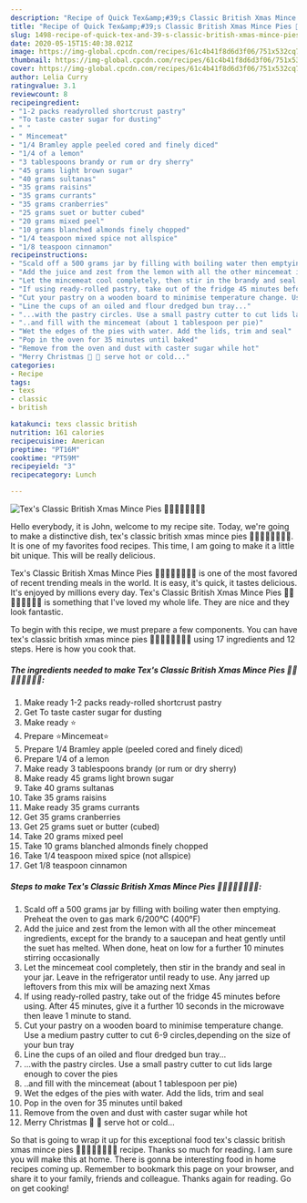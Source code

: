 ```yaml
---
description: "Recipe of Quick Tex&amp;#39;s Classic British Xmas Mince Pies 🍲🍎🍋🍷🎄🎅🇬🇧"
title: "Recipe of Quick Tex&amp;#39;s Classic British Xmas Mince Pies 🍲🍎🍋🍷🎄🎅🇬🇧"
slug: 1498-recipe-of-quick-tex-and-39-s-classic-british-xmas-mince-pies
date: 2020-05-15T15:40:38.021Z
image: https://img-global.cpcdn.com/recipes/61c4b41f8d6d3f06/751x532cq70/texs-classic-british-xmas-mince-pies-🍲🍎🍋🍷🎄🎅🇬🇧-recipe-main-photo.jpg
thumbnail: https://img-global.cpcdn.com/recipes/61c4b41f8d6d3f06/751x532cq70/texs-classic-british-xmas-mince-pies-🍲🍎🍋🍷🎄🎅🇬🇧-recipe-main-photo.jpg
cover: https://img-global.cpcdn.com/recipes/61c4b41f8d6d3f06/751x532cq70/texs-classic-british-xmas-mince-pies-🍲🍎🍋🍷🎄🎅🇬🇧-recipe-main-photo.jpg
author: Lelia Curry
ratingvalue: 3.1
reviewcount: 8
recipeingredient:
- "1-2 packs readyrolled shortcrust pastry"
- "To taste caster sugar for dusting"
- " "
- " Mincemeat"
- "1/4 Bramley apple peeled cored and finely diced"
- "1/4 of a lemon"
- "3 tablespoons brandy or rum or dry sherry"
- "45 grams light brown sugar"
- "40 grams sultanas"
- "35 grams raisins"
- "35 grams currants"
- "35 grams cranberries"
- "25 grams suet or butter cubed"
- "20 grams mixed peel"
- "10 grams blanched almonds finely chopped"
- "1/4 teaspoon mixed spice not allspice"
- "1/8 teaspoon cinnamon"
recipeinstructions:
- "Scald off a 500 grams jar by filling with boiling water then emptying. Preheat the oven to gas mark 6/200°C (400°F)"
- "Add the juice and zest from the lemon with all the other mincemeat ingredients, except for the brandy to a saucepan and heat gently until the suet has melted. When done, heat on low for a further 10 minutes stirring occasionally"
- "Let the mincemeat cool completely, then stir in the brandy and seal in your jar. Leave in the refrigerator until ready to use. Any jarred up leftovers from this mix will be amazing next Xmas"
- "If using ready-rolled pastry, take out of the fridge 45 minutes before using. After 45 minutes, give it a further 10 seconds in the microwave then leave 1 minute to stand."
- "Cut your pastry on a wooden board to minimise temperature change. Use a medium pastry cutter to cut 6-9 circles,depending on the size of your bun tray"
- "Line the cups of an oiled and flour dredged bun tray..."
- "...with the pastry circles. Use a small pastry cutter to cut lids large enough to cover the pies"
- "..and fill with the mincemeat (about 1 tablespoon per pie)"
- "Wet the edges of the pies with water. Add the lids, trim and seal"
- "Pop in the oven for 35 minutes until baked"
- "Remove from the oven and dust with caster sugar while hot"
- "Merry Christmas 🎄 🎅 serve hot or cold..."
categories:
- Recipe
tags:
- texs
- classic
- british

katakunci: texs classic british 
nutrition: 161 calories
recipecuisine: American
preptime: "PT16M"
cooktime: "PT59M"
recipeyield: "3"
recipecategory: Lunch

---
```



![Tex&#39;s Classic British Xmas Mince Pies 🍲🍎🍋🍷🎄🎅🇬🇧](https://img-global.cpcdn.com/recipes/61c4b41f8d6d3f06/751x532cq70/texs-classic-british-xmas-mince-pies-🍲🍎🍋🍷🎄🎅🇬🇧-recipe-main-photo.jpg)

Hello everybody, it is John, welcome to my recipe site. Today, we're going to make a distinctive dish, tex&#39;s classic british xmas mince pies 🍲🍎🍋🍷🎄🎅🇬🇧. It is one of my favorites food recipes. This time, I am going to make it a little bit unique. This will be really delicious.

Tex&#39;s Classic British Xmas Mince Pies 🍲🍎🍋🍷🎄🎅🇬🇧 is one of the most favored of recent trending meals in the world. It is easy, it's quick, it tastes delicious. It's enjoyed by millions every day. Tex&#39;s Classic British Xmas Mince Pies 🍲🍎🍋🍷🎄🎅🇬🇧 is something that I've loved my whole life. They are nice and they look fantastic.




To begin with this recipe, we must prepare a few components. You can have tex&#39;s classic british xmas mince pies 🍲🍎🍋🍷🎄🎅🇬🇧 using 17 ingredients and 12 steps. Here is how you cook that.

<!--inarticleads1-->

##### The ingredients needed to make Tex&#39;s Classic British Xmas Mince Pies 🍲🍎🍋🍷🎄🎅🇬🇧:

1. Make ready 1-2 packs ready-rolled shortcrust pastry
1. Get To taste caster sugar for dusting
1. Make ready  ⭐
1. Prepare  ⭐Mincemeat⭐
1. Prepare 1/4 Bramley apple (peeled cored and finely diced)
1. Prepare 1/4 of a lemon
1. Make ready 3 tablespoons brandy (or rum or dry sherry)
1. Make ready 45 grams light brown sugar
1. Take 40 grams sultanas
1. Take 35 grams raisins
1. Make ready 35 grams currants
1. Get 35 grams cranberries
1. Get 25 grams suet or butter (cubed)
1. Take 20 grams mixed peel
1. Take 10 grams blanched almonds finely chopped
1. Take 1/4 teaspoon mixed spice (not allspice)
1. Get 1/8 teaspoon cinnamon




<!--inarticleads2-->

##### Steps to make Tex&#39;s Classic British Xmas Mince Pies 🍲🍎🍋🍷🎄🎅🇬🇧:

1. Scald off a 500 grams jar by filling with boiling water then emptying. Preheat the oven to gas mark 6/200°C (400°F)
1. Add the juice and zest from the lemon with all the other mincemeat ingredients, except for the brandy to a saucepan and heat gently until the suet has melted. When done, heat on low for a further 10 minutes stirring occasionally
1. Let the mincemeat cool completely, then stir in the brandy and seal in your jar. Leave in the refrigerator until ready to use. Any jarred up leftovers from this mix will be amazing next Xmas
1. If using ready-rolled pastry, take out of the fridge 45 minutes before using. After 45 minutes, give it a further 10 seconds in the microwave then leave 1 minute to stand.
1. Cut your pastry on a wooden board to minimise temperature change. Use a medium pastry cutter to cut 6-9 circles,depending on the size of your bun tray
1. Line the cups of an oiled and flour dredged bun tray...
1. ...with the pastry circles. Use a small pastry cutter to cut lids large enough to cover the pies
1. ..and fill with the mincemeat (about 1 tablespoon per pie)
1. Wet the edges of the pies with water. Add the lids, trim and seal
1. Pop in the oven for 35 minutes until baked
1. Remove from the oven and dust with caster sugar while hot
1. Merry Christmas 🎄 🎅 serve hot or cold...




So that is going to wrap it up for this exceptional food tex&#39;s classic british xmas mince pies 🍲🍎🍋🍷🎄🎅🇬🇧 recipe. Thanks so much for reading. I am sure you will make this at home. There is gonna be interesting food in home recipes coming up. Remember to bookmark this page on your browser, and share it to your family, friends and colleague. Thanks again for reading. Go on get cooking!
